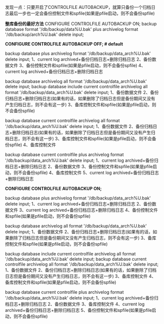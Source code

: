 发现一点：只要开启了CONTROLFILE AUTOBACKUP，就算只备份一个归档日志最后一步也一定会备份控制文件和spfile(如果是pfile启动，则不会备份spfile)

**整库备份的最好方法**
CONFIGURE CONTROLFILE AUTOBACKUP ON;
backup database format '/db/backup/data%U.bak' plus archivelog format '/db/backup/arch%U.bak' delete input;

**CONFIGURE CONTROLFILE AUTOBACKUP OFF; # default**

backup database plus archivelog format '/db/backup/data_arch%U.bak' delete input;
1、current log archived+备份归档日志+删除归档日志
2、备份数据文件
3、备份控制文件和spfile(如果是pfile启动，则不会备份spfile)
4、current log archived+备份归档日志+删除归档日志

backup database archivelog all format '/db/backup/data_arch%U.bak' delete input;
backup database include current controlfile archivelog all format '/db/backup/data_arch%U.bak' delete input;
1、备份数据文件
2、备份归档日志+删除归档日志(如果有的话，如果删除了归档日志但是备份期间又没有产生归档日志，则不会有这一步)
3、备库控制文件和spfile(如果是pfile启动，则不会备份spfile)

backup database current controlfile archivelog all format '/db/backup/data_arch%U.bak' delete input;
1、备份数据文件
2、备份归档日志+删除归档日志(如果有的话，如果删除了归档日志但是备份期间又没有产生归档日志，则不会有这一步)
3、备库控制文件和spfile(如果是pfile启动，则不会备份spfile)
4、备库控制文件

backup database current controlfile plus archivelog format '/db/backup/data_arch%U.bak' delete input;
1、current log archived+备份归档日志+删除归档日志
2、备份数据文件
3、备份控制文件和spfile(如果是pfile启动，则不会备份spfile)
4、备库控制文件
5、current log archived+备份归档日志+删除归档日志



**CONFIGURE CONTROLFILE AUTOBACKUP ON;**

backup database plus archivelog format '/db/backup/data_arch%U.bak' delete input;
1、current log archived+备份归档日志+删除归档日志
2、备份数据文件
3、current log archived+备份归档日志+删除归档日志
4、备份控制文件和spfile(如果是pfile启动，则不会备份spfile)

backup database archivelog all format '/db/backup/data_arch%U.bak' delete input;
1、备份数据文件
2、备份归档日志+删除归档日志(如果有的话，如果删除了归档日志但是备份期间又没有产生归档日志，则不会有这一步)
3、备库控制文件和spfile(如果是pfile启动，则不会备份spfile)

backup database include current controlfile archivelog all format '/db/backup/data_arch%U.bak' delete input;
backup database current controlfile archivelog all format '/db/backup/data_arch%U.bak' delete input;
1、备份数据文件
2、备份归档日志+删除归档日志(如果有的话，如果删除了归档日志但是备份期间又没有产生归档日志，则不会有这一步)
3、备库控制文件
4、备库控制文件和spfile(如果是pfile启动，则不会备份spfile)

backup database current controlfile plus archivelog format '/db/backup/data_arch%U.bak' delete input;
1、current log archived+备份归档日志+删除归档日志
2、备份数据文件
3、备库控制文件
4、current log archived+备份归档日志+删除归档日志
5、备份控制文件和spfile(如果是pfile启动，则不会备份spfile)